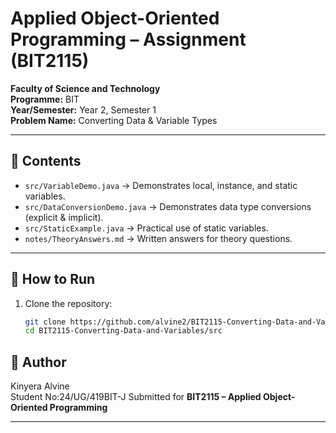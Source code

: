# Applied Object-Oriented Programming – Assignment (BIT2115)

**Faculty of Science and Technology**  
**Programme:** BIT  
**Year/Semester:** Year 2, Semester 1  
**Problem Name:** Converting Data & Variable Types  

---

## 📌 Contents
- `src/VariableDemo.java` → Demonstrates local, instance, and static variables.
- `src/DataConversionDemo.java` → Demonstrates data type conversions (explicit & implicit).
- `src/StaticExample.java` → Practical use of static variables.
- `notes/TheoryAnswers.md` → Written answers for theory questions.

---

## 🚀 How to Run
1. Clone the repository:
   ```bash
   git clone https://github.com/alvine2/BIT2115-Converting-Data-and-Variables.git
   cd BIT2115-Converting-Data-and-Variables/src

## 📝 Author
Kinyera Alvine  
Student No:24/UG/419BIT-J
Submitted for **BIT2115 – Applied Object-Oriented Programming**

---

